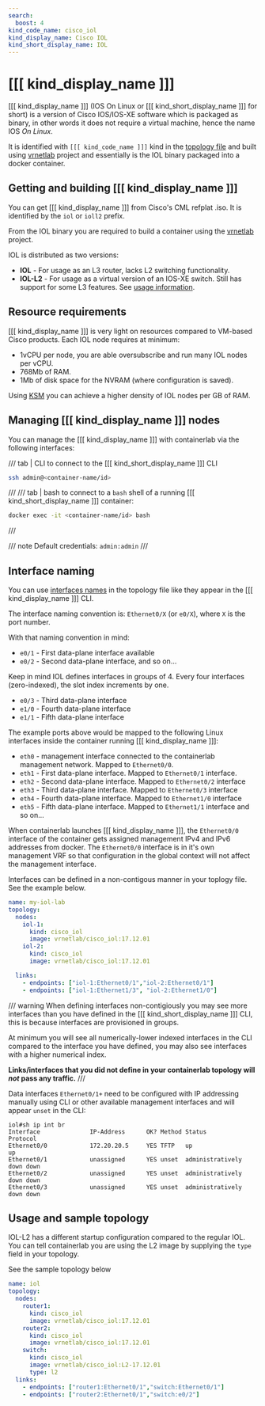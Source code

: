 ```yaml
---
search:
  boost: 4
kind_code_name: cisco_iol
kind_display_name: Cisco IOL
kind_short_display_name: IOL
---
```

# [[[ kind_display_name ]]]

[[[ kind_display_name ]]] (IOS On Linux or [[[ kind_short_display_name ]]] for short) is a version of Cisco IOS/IOS-XE software which is packaged as binary, in other words it does not require a virtual machine, hence the name IOS *On Linux*.

It is identified with `[[[ kind_code_name ]]]` kind in the [topology file](../topo-def-file.md) and built using [vrnetlab](../vrnetlab.md) project and essentially is the IOL binary packaged into a docker container.

## Getting and building [[[ kind_display_name ]]]

You can get [[[ kind_display_name ]]] from Cisco's CML refplat .iso. It is identified by the `iol` or `ioll2` prefix.

From the IOL binary you are required to build a container using the [vrnetlab](../vrnetlab.md) project.

IOL is distributed as two versions:

- **IOL** - For usage as an L3 router, lacks L2 switching functionality.
- **IOL-L2** - For usage as a virtual version of an IOS-XE switch. Still has support for some L3 features. See [usage information](#usage-and-sample-topology).

## Resource requirements

[[[ kind_display_name ]]] is very light on resources compared to VM-based Cisco products. Each IOL node requires at minimum:

- 1vCPU per node, you are able oversubscribe and run many IOL nodes per vCPU.
- 768Mb of RAM. 
- 1Mb of disk space for the NVRAM (where configuration is saved).

Using [KSM](../vrnetlab.md#memory-optimization) you can achieve a higher density of IOL nodes per GB of RAM.

## Managing [[[ kind_display_name ]]] nodes

You can manage the [[[ kind_display_name ]]] with containerlab via the following interfaces:

/// tab | CLI
to connect to the [[[ kind_short_display_name ]]] CLI

```bash
ssh admin@<container-name/id>
```

///
/// tab | bash
to connect to a `bash` shell of a running [[[ kind_short_display_name ]]] container:

```bash
docker exec -it <container-name/id> bash
```

///

/// note
Default credentials: `admin:admin`
///

## Interface naming

You can use [interfaces names](../topo-def-file.md#interface-naming) in the topology file like they appear in the [[[ kind_display_name ]]] CLI.

The interface naming convention is: `Ethernet0/X` (or `e0/X`), where `X` is the port number.

With that naming convention in mind:

- `e0/1` - First data-plane interface available
- `e0/2` - Second data-plane interface, and so on...

Keep in mind IOL defines interfaces in groups of 4. Every four interfaces (zero-indexed), the slot index increments by one.

- `e0/3` - Third data-plane interface
- `e1/0` - Fourth data-plane interface
- `e1/1` - Fifth data-plane interface

The example ports above would be mapped to the following Linux interfaces inside the container running [[[ kind_display_name ]]]:

- `eth0` - management interface connected to the containerlab management network. Mapped to `Ethernet0/0`.
- `eth1` - First data-plane interface. Mapped to `Ethernet0/1` interface.
- `eth2` - Second data-plane interface. Mapped to `Ethernet0/2` interface 
- `eth3` - Third data-plane interface. Mapped to `Ethernet0/3` interface
- `eth4` - Fourth data-plane interface. Mapped to `Ethernet1/0` interface
- `eth5` - Fifth data-plane interface. Mapped to `Ethernet1/1` interface and so on...

When containerlab launches [[[ kind_display_name ]]], the `Ethernet0/0` interface of the container gets assigned management IPv4 and IPv6 addresses from docker. The `Ethernet0/0` interface is in it's own management VRF so that configuration in the global context will not affect the management interface.

Interfaces can be defined in a non-contigous manner in your toplogy file. See the example below.

```yaml
name: my-iol-lab
topology:
  nodes:
    iol-1:
      kind: cisco_iol
      image: vrnetlab/cisco_iol:17.12.01
    iol-2:
      kind: cisco_iol
      image: vrnetlab/cisco_iol:17.12.01

  links:
    - endpoints: ["iol-1:Ethernet0/1","iol-2:Ethernet0/1"] 
    - endpoints: ["iol-1:Ethernet1/3", "iol-2:Ethernet1/0"]
```

/// warning
When defining interfaces non-contigiously you may see more interfaces than you have defined in the [[[ kind_short_display_name ]]] CLI, this is because interfaces are provisioned in groups.

At minimum you will see all numerically-lower indexed interfaces in the CLI compared to the interface you have defined, you may also see interfaces with a higher numerical index. 

**Links/interfaces that you did not define in your containerlab topology will *not* pass any traffic.**
///

Data interfaces `Ethernet0/1+` need to be configured with IP addressing manually using CLI or other available management interfaces and will appear `unset` in the CLI:

```
iol#sh ip int br
Interface              IP-Address      OK? Method Status                Protocol
Ethernet0/0            172.20.20.5     YES TFTP   up                    up
Ethernet0/1            unassigned      YES unset  administratively down down
Ethernet0/2            unassigned      YES unset  administratively down down
Ethernet0/3            unassigned      YES unset  administratively down down
```

## Usage and sample topology

IOL-L2 has a different startup configuration compared to the regular IOL. You can tell containerlab you are using the L2 image by supplying the `type` field in your topology. 

See the sample topology below

```yaml
name: iol
topology:
  nodes:
    router1:
      kind: cisco_iol
      image: vrnetlab/cisco_iol:17.12.01
    router2:
      kind: cisco_iol
      image: vrnetlab/cisco_iol:17.12.01
    switch:
      kind: cisco_iol
      image: vrnetlab/cisco_iol:L2-17.12.01
      type: l2
  links:
    - endpoints: ["router1:Ethernet0/1","switch:Ethernet0/1"]
    - endpoints: ["router2:Ethernet0/1","switch:e0/2"]
```
